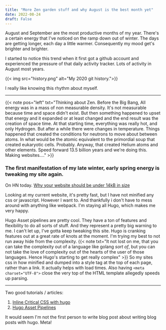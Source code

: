 ```yaml
---
title: "More Zen garden stuff and why August is the best month yet"
date: 2022-08-24
draft: False
---
```


August and September are the most productive months of my year. There's a certain energy that I've noticed on the ramp down out of winter. The days are getting longer, each day a little warmer. Consequently my mood get's brighter and brighter. 

I started to notice this trend when it first got a github account and experienced the pressure of that daily activity tracker. 
Lots of activity in August most years.

{{< img src="history.png" alt="My 2020 git history.">}}

I really like knowing this rhythm about myself.

--- 
{{< note pos="left" txt="Thinking about Zen. Before the Big Bang, All energy was in a mass of non measurable density. It's not measurable because time and space didn't exist. But then something happened to upset that energy and it expanded or at least changed and the end result was the creation of space time. At that starting time, everything was really hot, and only Hydrogen. But after a while there were changes in temperature. Things happened that created the conditions for neutrons to move about between atoms. In what would be the atomic equivalent to the primordial soup that created eukaryotic cells. Probably. Anyway, that created Helium atoms and other elements. Speed forward 13.5 billion years and we're doing this. Making websites...." >}}

### The first manifestation of my late winter, early spring energy is tweaking my site again. 

On HN today. [Why your website should be under 14kB in size](https://endtimes.dev/why-your-website-should-be-under-14kb-in-size/)

Looking at my current website, it's pretty fast, but I have not minified any css or javascript. However I want to. And thankfully i don't have to mess around with anything like webpack. I'm staying all Hugo, which makes me very happy. 

Hugo Asset pipelines are pretty cool. They have a ton of features and flexibility to do all sorts of stuff. And they represent a pretty big warning to me. I can't let up, I've gotta keep tweaking this site. Hugo is cranking features out at a great rate of knots at the moment. I'm trying my best to not run away hide from the complexity. 
{{< note txt="It not lost on me, that you can take the complexity out of a language like golang *sort of*, but you can not take the love of complexity out of the hearts of the user of those languages. Hence Hugo's starting to get really complex" >}}
So my sites css in how minified and dumped into a style tag at the top of each page, rather than a link. It actually helps with load times. Also having ```<meta charset="UTF-8">``` close the very top of the HTML template allegedly speeds up parsing.

---

Two good tutorials / articles:

1. [Inline Critical CSS with hugo ](https://www.rockyourcode.com/inline-critical-css-with-hugo-pipes/)
2. [Hugo Asset Pipelines](https://digitaldrummerj.me/hugo-asset-pipeline/)

It would seem I'm not the first person to write blog post about writing blog posts with hugo. Meta!




